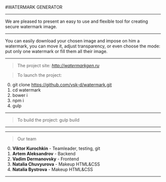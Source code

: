 #WATERMARK GENERATOR

---

We are pleased to present an easy to use and flexible tool for creating secure watermark image.

---

You can easily download your chosen image and impose on him a watermark, you can move it, adjust transparency, or even choose the mode: put only one watermark or fill them all their image.

----

>The project site: *http://watermarkgen.ru*

>To launch the project:

0. git clone https://github.com/vsk-d/watermark.git
1. cd watermark
2. bower i
3. npm i
4. gulp

---

>To build the project:
gulp build

---
---

>Our team


0. **Viktor Kurochkin** - Teamleader, testing, git
1. **Artem Aleksandrov** - Backend
2. **Vadim Dermanovsky** - Frontend
3. **Natalia Chuvyurova** - Makeup HTML&CSS
4. **Natalia Bystrova** - Makeup HTML&CSS

---